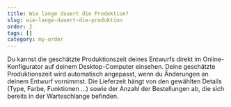 ```yaml
---
title: Wie lange dauert die Produktion?
slug: wie-lange-dauert-die-produktion
order: 2
tags: []
category: my-order
---
```


Du kannst die geschätzte Produktionszeit deines Entwurfs direkt im Online-Konfigurator auf deinem Desktop-Computer einsehen. Deine geschätzte Produktionszeit wird automatisch angepasst, wenn du Änderungen an deinem Entwurf vornimmst. Die Lieferzeit hängt von den gewählten Details (Type, Farbe, Funktionen …) sowie der Anzahl der Bestellungen ab, die sich bereits in der Warteschlange befinden.
